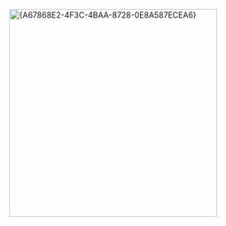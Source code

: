 <img width="375" alt="{A67868E2-4F3C-4BAA-8728-0E8A587ECEA6}" src="https://github.com/user-attachments/assets/34d09408-5eb4-4c2e-a8da-886560c712b0" />

